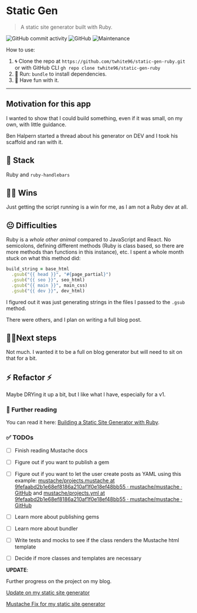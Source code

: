 # Static Gen

> A static site generator built with Ruby.

![GitHub commit activity](https://img.shields.io/github/commit-activity/m/twhite96/static-gen-ruby?color=%23ec7fff&style=for-the-badge)
 ![GitHub](https://img.shields.io/github/license/twhite96/static-gen-ruby?color=%2317e9bf&style=for-the-badge)
 ![Maintenance](https://img.shields.io/maintenance/yes/2022?color=%23f08080&style=for-the-badge)

How to use:

1. 🌀 Clone the repo at `https://github.com/twhite96/static-gen-ruby.git` or with GitHub CLI `gh repo clone twhite96/static-gen-ruby`
2. 🏃 Run: `bundle` to install dependencies.
3. 🎊 Have fun with it.

---

## Motivation for this app
I wanted to show that I could build something, even if it was small, on my own, with little guidance.

Ben Halpern started a thread about his generator on DEV and I took his scaffold and ran with it.
## 🥞 Stack
Ruby and `ruby-handlebars`
## 👊🏽 Wins
Just getting the script running is a win for me, as I am not a Ruby dev at all.
## 😐 Difficulties
Ruby is a *whole other animal* compared to JavaScript and React. No semicolons, defining different methods (Ruby is class based, so there are more methods than functions in this instance), etc. I spent a whole month stuck on what this method did:

```ruby
build_string = base_html
  .gsub("{{ head }}", "#{page_partial}")
  .gsub("{{ seo }}", seo_html)
  .gsub("{{ main }}", main_css)
  .gsub("{{ dev }}", dev_html)
```

I figured out it was just generating strings in the files I passed to the `.gsub` method.

There were others, and I plan on writing a full blog post.
## 🚶‍♂️Next steps
Not much. I wanted it to be a full on blog generator but will need to sit on that for a bit.
## ⚡ Refactor ⚡
Maybe DRYing it up a bit, but I like what I have, especially for a v1.
### 📘 Further reading
You can read it here: [Building a Static Site Generator with Ruby](https://tiffanywhite.dev/2020/12/17/building-a-static-site-generator-with-ruby/).


### ✅ TODOs
- [ ] Finish reading Mustache docs
- [ ] Figure out if you want to publish a gem
- [ ] Figure out if you want to let the user create posts as YAML using this example: [mustache/projects.mustache at 9fefaabd2b1e68ef8186a210af1f0e18ef48bb55 · mustache/mustache · GitHub](https://github.com/mustache/mustache/blob/9fefaabd2b1e68ef8186a210af1f0e18ef48bb55/examples/projects.mustache) and [mustache/projects.yml at 9fefaabd2b1e68ef8186a210af1f0e18ef48bb55 · mustache/mustache · GitHub](https://github.com/mustache/mustache/blob/9fefaabd2b1e68ef8186a210af1f0e18ef48bb55/examples/projects.yml)
- [ ] Learn more about publishing gems
- [ ] Learn more about bundler
- [ ] Write tests and mocks to see if the class renders the Mustache html template
- [ ] Decide if more classes and templates are necessary


**UPDATE**:

Further progress on the project on my blog.

[Update on my static site generator](https://www.tiffanywhite.dev/2022/09/26/update-on-my-static-site-generator/)

[Mustache Fix for my static site generator](https://www.tiffanywhite.dev/shorts/mustache-fix-for-my-static-site-generator/)
